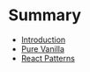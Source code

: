 # Summary

* [Introduction](README.md)
* [Pure Vanilla](chapter1.md)
* [React Patterns](patterns-in-react.md)

